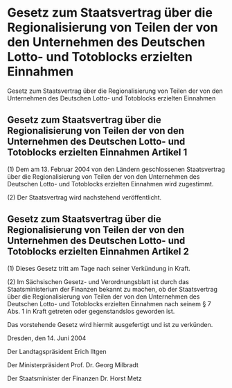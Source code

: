 # Gesetz zum Staatsvertrag über die Regionalisierung von Teilen der von den Unternehmen des Deutschen Lotto- und Totoblocks erzielten Einnahmen

Gesetz zum Staatsvertrag über die Regionalisierung von Teilen der von den Unternehmen des Deutschen Lotto- und Totoblocks erzielten Einnahmen

## Gesetz zum Staatsvertrag über die Regionalisierung von Teilen der von den Unternehmen des Deutschen Lotto- und Totoblocks erzielten Einnahmen Artikel 1

(1) Dem am 13. Februar 2004 von den Ländern geschlossenen 
        Staatsvertrag über die Regionalisierung von Teilen der von den Unternehmen des Deutschen Lotto- und Totoblocks erzielten Einnahmen wird zugestimmt.

(2) Der Staatsvertrag wird nachstehend veröffentlicht.


## Gesetz zum Staatsvertrag über die Regionalisierung von Teilen der von den Unternehmen des Deutschen Lotto- und Totoblocks erzielten Einnahmen Artikel 2

(1) Dieses Gesetz tritt am Tage nach seiner Verkündung in Kraft.

(2) Im Sächsischen Gesetz- und Verordnungsblatt ist durch das Staatsministerium der Finanzen bekannt zu machen, ob der Staatsvertrag über die Regionalisierung von Teilen der von den Unternehmen des Deutschen Lotto- und Totoblocks erzielten Einnahmen nach seinem § 7 Abs. 1 in Kraft getreten oder gegenstandslos geworden ist.

Das vorstehende Gesetz wird hiermit ausgefertigt und ist zu verkünden.

Dresden, den 14. Juni 2004

Der Landtagspräsident 
         Erich Iltgen

Der Ministerpräsident 
         Prof. Dr. Georg Milbradt

Der Staatsminister der Finanzen 
         Dr. Horst Metz

